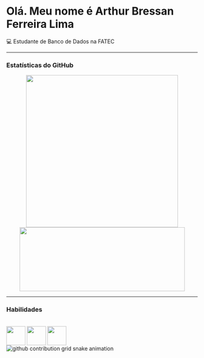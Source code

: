 # Olá. Meu nome é Arthur Bressan Ferreira Lima

💻 Estudante de Banco de Dados na FATEC

---

### Estatísticas do GitHub
<p align="center">
  <img src="https://github-readme-stats.vercel.app/api?username=ArthurBressanFerreiraLima&show_icons=true&theme=onedark" width="400">
  <img src="https://github-readme-stats.vercel.app/api/top-langs/?username=ArthurBressanFerreiraLima&hide_progress=true&theme=onedark" width="435" height="168">
</p>

---
### Habilidades
<div style="display: inline_block"><br>
  <img align="center" src="https://cdn.jsdelivr.net/gh/devicons/devicon@latest/icons/python/python-original.svg" width="50" height="50"/>
  <img align="center" src="https://cdn.jsdelivr.net/gh/devicons/devicon@latest/icons/sqldeveloper/sqldeveloper-original.svg" width="50" height="50"/>
  <img align="center" src="https://cdn.jsdelivr.net/gh/devicons/devicon@latest/icons/cplusplus/cplusplus-original.svg" width="50" height="50"/>
</div>

<picture align="center">
  <source media="(prefers-color-scheme: dark)" srcset="https://raw.githubusercontent.com/ArthurBressanFerreiraLima/ArthurBressanFerreiraLima/output/github-contribution-grid-snake-dark.svg">
  <source media="(prefers-color-scheme: light)" srcset="https://raw.githubusercontent.com/ArthurBressanFerreiraLima/ArthurBressanFerreiraLima/output/github-contribution-grid-snake-dark.svg">
  <img align="center" alt="github contribution grid snake animation" src="https://raw.githubusercontent.com/ArthurBressanFerreiraLima/ArthurBressanFerreiraLima/output/github-contribution-grid-snake.svg">
</picture>
